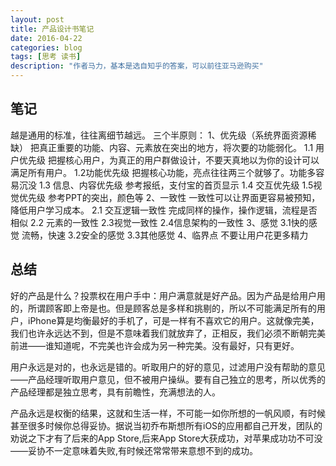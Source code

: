 ```yaml
---
layout: post
title: 产品设计书笔记
date: 2016-04-22
categories: blog
tags: [思考 读书]
description: "作者马力，基本是选自知乎的答案，可以前往亚马逊购买"
---
```


## 笔记
越是通用的标准，往往离细节越远。
三个半原则：
1、优先级（系统界面资源稀缺）
把真正重要的功能、内容、元素放在突出的地方，将次要的功能弱化。
    1.1 用户优先级
    把握核心用户，为真正的用户群做设计，不要天真地以为你的设计可以满足所有用户。
    1.2功能优先级
    把握核心功能，亮点往往两三个就够了。功能多容易沉没
    1.3 信息、内容优先级
    参考报纸，支付宝的首页显示
    1.4 交互优先级
    1.5视觉优先级
    参考PPT的突出，颜色等
2、一致性
一致性可以让界面更容易被预知，降低用户学习成本。
    2.1 交互逻辑一致性
    完成同样的操作，操作逻辑，流程是否相似
    2.2 元素的一致性
    2.3视觉一致性
    2.4信息架构的一致性
3、感觉
    3.1快的感觉
    流畅，快速
    3.2安全的感觉
    3.3其他感觉
4、临界点
不要让用户花更多精力

## 总结

好的产品是什么？投票权在用户手中：用户满意就是好产品。因为产品是给用户用的，所谓顾客即上帝是也。但是顾客总是多样和挑剔的，所以不可能满足所有的用户，iPhone算是均衡最好的手机了，可是一样有不喜欢它的用户。这就像完美，我们也许永远达不到，但是不意味着我们就放弃了，正相反，我们必须不断朝完美前进——谁知道呢，不完美也许会成为另一种完美。没有最好，只有更好。

用户永远是对的，也永远是错的。听取用户的好的意见，过滤用户没有帮助的意见——产品经理听取用户意见，但不被用户操纵。要有自己独立的思考，所以优秀的产品经理都是独立思考，具有前瞻性，充满想法的人。

产品永远是权衡的结果，这就和生活一样，不可能一如你所想的一帆风顺，有时候甚至很多时候你总得妥协。据说当初乔布斯想所有iOS的应用都自己开发，团队的劝说之下才有了后来的App Store,后来App Store大获成功，对苹果成功功不可没——妥协不一定意味着失败,有时候还常常带来意想不到的成功。

